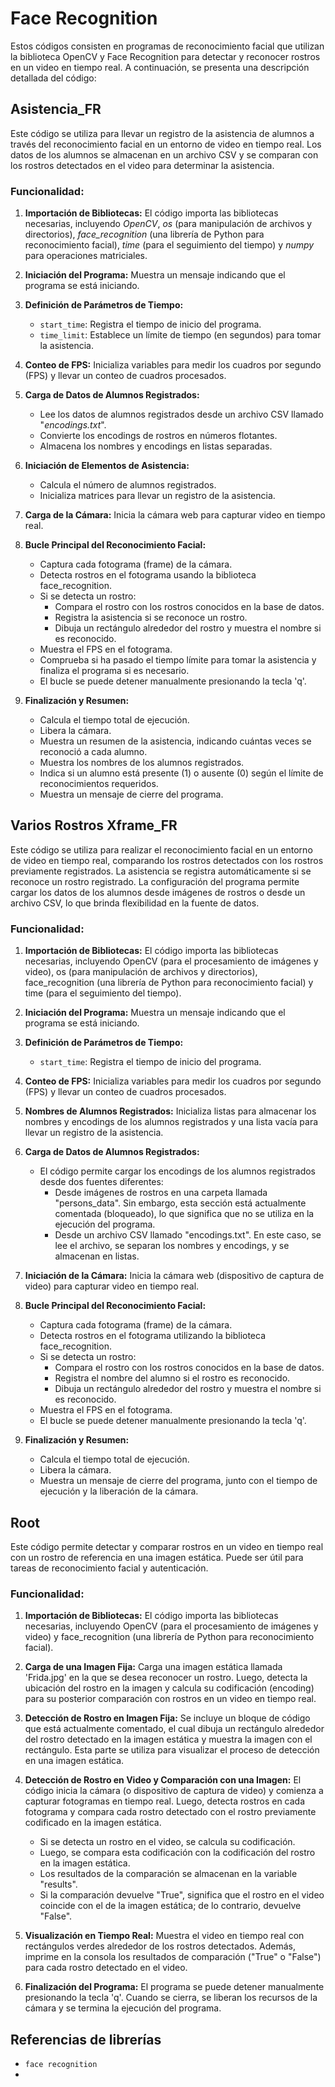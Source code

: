 # Face Recognition
Estos códigos consisten en programas de reconocimiento facial que utilizan la biblioteca OpenCV y Face Recognition para detectar y reconocer rostros en un video en tiempo real. A continuación, se presenta una descripción detallada del código:

## Asistencia_FR
Este código se utiliza para llevar un registro de la asistencia de alumnos a través del reconocimiento facial en un entorno de video en tiempo real. Los datos de los alumnos se almacenan en un archivo CSV y se comparan con los rostros detectados en el video para determinar la asistencia.

### Funcionalidad:

1. **Importación de Bibliotecas:** El código importa las bibliotecas necesarias, incluyendo _OpenCV_, _os_ (para manipulación de archivos y directorios), _face_recognition_ (una librería de Python para reconocimiento facial), _time_ (para el seguimiento del tiempo) y _numpy_ para operaciones matriciales.

2. **Iniciación del Programa:** Muestra un mensaje indicando que el programa se está iniciando.

3. **Definición de Parámetros de Tiempo:**
   - `start_time`: Registra el tiempo de inicio del programa.
   - `time_limit`: Establece un límite de tiempo (en segundos) para tomar la asistencia.

4. **Conteo de FPS:** Inicializa variables para medir los cuadros por segundo (FPS) y llevar un conteo de cuadros procesados.

5. **Carga de Datos de Alumnos Registrados:**
   - Lee los datos de alumnos registrados desde un archivo CSV llamado "_encodings.txt_".
   - Convierte los encodings de rostros en números flotantes.
   - Almacena los nombres y encodings en listas separadas.

6. **Iniciación de Elementos de Asistencia:**
   - Calcula el número de alumnos registrados.
   - Inicializa matrices para llevar un registro de la asistencia.

7. **Carga de la Cámara:** Inicia la cámara web para capturar video en tiempo real.

8. **Bucle Principal del Reconocimiento Facial:**
   - Captura cada fotograma (frame) de la cámara.
   - Detecta rostros en el fotograma usando la biblioteca face_recognition.
   - Si se detecta un rostro:
     - Compara el rostro con los rostros conocidos en la base de datos.
     - Registra la asistencia si se reconoce un rostro.
     - Dibuja un rectángulo alrededor del rostro y muestra el nombre si es reconocido.
   - Muestra el FPS en el fotograma.
   - Comprueba si ha pasado el tiempo límite para tomar la asistencia y finaliza el programa si es necesario.
   - El bucle se puede detener manualmente presionando la tecla 'q'.

9. **Finalización y Resumen:**
   - Calcula el tiempo total de ejecución.
   - Libera la cámara.
   - Muestra un resumen de la asistencia, indicando cuántas veces se reconoció a cada alumno.
   - Muestra los nombres de los alumnos registrados.
   - Indica si un alumno está presente (1) o ausente (0) según el límite de reconocimientos requeridos.
   - Muestra un mensaje de cierre del programa.

## Varios Rostros Xframe_FR
Este código se utiliza para realizar el reconocimiento facial en un entorno de video en tiempo real, comparando los rostros detectados con los rostros previamente registrados. La asistencia se registra automáticamente si se reconoce un rostro registrado. La configuración del programa permite cargar los datos de los alumnos desde imágenes de rostros o desde un archivo CSV, lo que brinda flexibilidad en la fuente de datos.

### Funcionalidad:

1. **Importación de Bibliotecas:** El código importa las bibliotecas necesarias, incluyendo OpenCV (para el procesamiento de imágenes y video), os (para manipulación de archivos y directorios), face_recognition (una librería de Python para reconocimiento facial) y time (para el seguimiento del tiempo).

2. **Iniciación del Programa:** Muestra un mensaje indicando que el programa se está iniciando.

3. **Definición de Parámetros de Tiempo:**
   - `start_time`: Registra el tiempo de inicio del programa.

4. **Conteo de FPS:** Inicializa variables para medir los cuadros por segundo (FPS) y llevar un conteo de cuadros procesados.

5. **Nombres de Alumnos Registrados:** Inicializa listas para almacenar los nombres y encodings de los alumnos registrados y una lista vacía para llevar un registro de la asistencia.

6. **Carga de Datos de Alumnos Registrados:**
   - El código permite cargar los encodings de los alumnos registrados desde dos fuentes diferentes:
     - Desde imágenes de rostros en una carpeta llamada "persons_data". Sin embargo, esta sección está actualmente comentada (bloqueado), lo que significa que no se utiliza en la ejecución del programa.
     - Desde un archivo CSV llamado "encodings.txt". En este caso, se lee el archivo, se separan los nombres y encodings, y se almacenan en listas.

7. **Iniciación de la Cámara:** Inicia la cámara web (dispositivo de captura de video) para capturar video en tiempo real.

8. **Bucle Principal del Reconocimiento Facial:**
   - Captura cada fotograma (frame) de la cámara.
   - Detecta rostros en el fotograma utilizando la biblioteca face_recognition.
   - Si se detecta un rostro:
     - Compara el rostro con los rostros conocidos en la base de datos.
     - Registra el nombre del alumno si el rostro es reconocido.
     - Dibuja un rectángulo alrededor del rostro y muestra el nombre si es reconocido.
   - Muestra el FPS en el fotograma.
   - El bucle se puede detener manualmente presionando la tecla 'q'.

9. **Finalización y Resumen:**
   - Calcula el tiempo total de ejecución.
   - Libera la cámara.
   - Muestra un mensaje de cierre del programa, junto con el tiempo de ejecución y la liberación de la cámara.

## Root
Este código permite detectar y comparar rostros en un video en tiempo real con un rostro de referencia en una imagen estática. Puede ser útil para tareas de reconocimiento facial y autenticación.

### Funcionalidad:

1. **Importación de Bibliotecas:** El código importa las bibliotecas necesarias, incluyendo OpenCV (para el procesamiento de imágenes y video) y face_recognition (una librería de Python para reconocimiento facial).

2. **Carga de una Imagen Fija:** Carga una imagen estática llamada 'Frida.jpg' en la que se desea reconocer un rostro. Luego, detecta la ubicación del rostro en la imagen y calcula su codificación (encoding) para su posterior comparación con rostros en un video en tiempo real.

3. **Detección de Rostro en Imagen Fija:** Se incluye un bloque de código que está actualmente comentado, el cual dibuja un rectángulo alrededor del rostro detectado en la imagen estática y muestra la imagen con el rectángulo. Esta parte se utiliza para visualizar el proceso de detección en una imagen estática.

4. **Detección de Rostro en Video y Comparación con una Imagen:** El código inicia la cámara (o dispositivo de captura de video) y comienza a capturar fotogramas en tiempo real. Luego, detecta rostros en cada fotograma y compara cada rostro detectado con el rostro previamente codificado en la imagen estática.

   - Si se detecta un rostro en el video, se calcula su codificación.
   - Luego, se compara esta codificación con la codificación del rostro en la imagen estática.
   - Los resultados de la comparación se almacenan en la variable "results".
   - Si la comparación devuelve "True", significa que el rostro en el video coincide con el de la imagen estática; de lo contrario, devuelve "False".

5. **Visualización en Tiempo Real:** Muestra el video en tiempo real con rectángulos verdes alrededor de los rostros detectados. Además, imprime en la consola los resultados de comparación ("True" o "False") para cada rostro detectado en el video.

6. **Finalización del Programa:** El programa se puede detener manualmente presionando la tecla 'q'. Cuando se cierra, se liberan los recursos de la cámara y se termina la ejecución del programa.


## Referencias de librerías
* `face recognition`
* 
